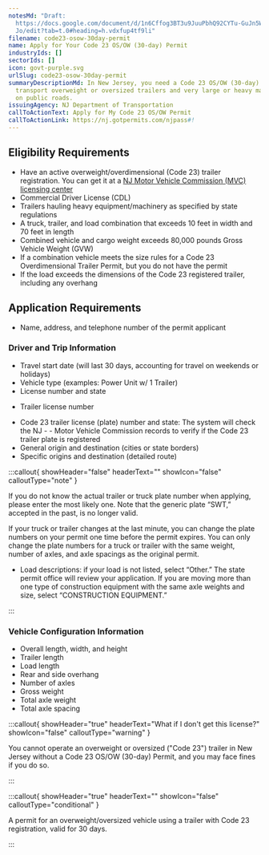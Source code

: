 ```yaml
---
notesMd: "Draft:
  https://docs.google.com/document/d/1n6Cffog3BT3u9JuuPbhQ92CYTu-GuJn5WbUZR_WNm\
  Jo/edit?tab=t.0#heading=h.vdxfup4tf9li"
filename: code23-osow-30day-permit
name: Apply for Your Code 23 OS/OW (30-day) Permit
industryIds: []
sectorIds: []
icon: govt-purple.svg
urlSlug: code23-osow-30day-permit
summaryDescriptionMd: In New Jersey, you need a Code 23 OS/OW (30-day) Permit to
  transport overweight or oversized trailers and very large or heavy machinery
  on public roads.
issuingAgency: NJ Department of Transportation
callToActionText: Apply for My Code 23 OS/OW Permit
callToActionLink: https://nj.gotpermits.com/njpass#!
---
```

## Eligibility Requirements

* Have an active overweight/overdimensional (Code 23) trailer registration. You can get it at a  [NJ Motor Vehicle Commission (MVC) licensing center](https://www.nj.gov/mvc/locations/facilitylocations.htm)
* Commercial Driver License (CDL)
* Trailers hauling heavy equipment/machinery as specified by state regulations
* A truck, trailer, and load combination that exceeds 10 feet in width and 70 feet in length
* Combined vehicle and cargo weight exceeds 80,000 pounds Gross Vehicle Weight (GVW)
* If a combination vehicle meets the size rules for a Code 23 Overdimensional Trailer Permit, but you do not have the permit
* If the load exceeds the dimensions of the Code 23 registered trailer, including any overhang

## Application Requirements

* Name, address, and telephone number of the permit applicant

### Driver and Trip Information

* Travel start date (will last 30 days, accounting for travel on weekends or holidays)
* Vehicle type (examples: Power Unit w/ 1 Trailer)
* License number and state
- Trailer license number
* Code 23 trailer license (plate) number and state: The system will check the NJ  - - Motor Vehicle Commission records to verify if the Code 23 trailer plate is registered
* General origin and destination (cities or state borders)
* Specific origins and destination (detailed route)




:::callout{ showHeader="false" headerText="" showIcon="false" calloutType="note" }



If you do not know the actual trailer or truck plate number when applying, please enter the most likely one. Note that the generic plate “SWT,” accepted in the past, is no longer valid. 

If your truck or trailer changes at the last minute, you can change the plate numbers on your permit one time before the permit expires. You can only change the plate numbers for a truck or trailer with the same weight, number of axles, and axle spacings as the original permit. 

* Load descriptions: if your load is not listed, select “Other.” The state permit office will review your application. If you are moving more than one type of construction equipment with the same axle weights and size, select “CONSTRUCTION EQUIPMENT.”

:::

### Vehicle Configuration Information

* Overall length, width, and height
* Trailer length
* Load length
* Rear and side overhang
* Number of axles
* Gross weight
* Total axle weight
* Total axle spacing

:::callout{ showHeader="true" headerText="What if I don't get this license?" showIcon="false" calloutType="warning" }

You cannot operate an overweight or oversized ("Code 23") trailer in New Jersey without a Code 23 OS/OW (30-day) Permit, and you may face fines if you do so.

:::

:::callout{ showHeader="true" headerText="" showIcon="false" calloutType="conditional" }

A permit for an overweight/oversized vehicle using a trailer with Code 23 registration, valid for 30 days.

:::